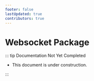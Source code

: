 ```yaml
---
footer: false
lastUpdated: true
contributors: true
---
```


# Websocket Package

::: tip Documentation Not Yet Completed

- This document is under construction.

:::